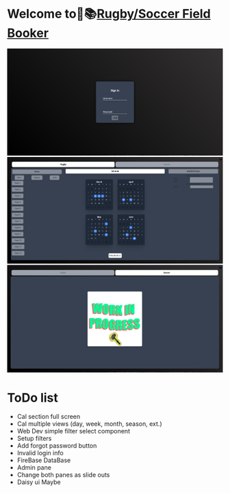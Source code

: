 # Welcome to🏉📚[Rugby/Soccer Field Booker](https://fieldbooker.netlify.app)


![basics](./public/Screenshot.png)
![basics](./public/Screenshot2.png)
![basics](./public/Screenshot3.png)


# ToDo list
- Cal section full screen
- Cal multiple views (day, week, month, season, ext.)
- Web Dev simple filter select component
- Setup filters
- Add forgot password button
- Invalid login info 
- FireBase DataBase
- Admin pane 
- Change both panes as slide outs
- Daisy ui Maybe
